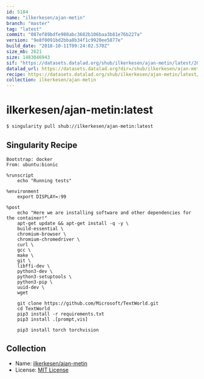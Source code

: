 ```yaml
---
id: 5104
name: "ilkerkesen/ajan-metin"
branch: "master"
tag: "latest"
commit: "087ef89bdfe980abc3682b106baa3b81e76b227a"
version: "9e8f0091bd2bba8b34f1c9920ee5877e"
build_date: "2018-10-11T09:24:02.570Z"
size_mb: 2621
size: 1483046943
sif: "https://datasets.datalad.org/shub/ilkerkesen/ajan-metin/latest/2018-10-11-087ef89b-9e8f0091/9e8f0091bd2bba8b34f1c9920ee5877e.simg"
datalad_url: https://datasets.datalad.org?dir=/shub/ilkerkesen/ajan-metin/latest/2018-10-11-087ef89b-9e8f0091/
recipe: https://datasets.datalad.org/shub/ilkerkesen/ajan-metin/latest/2018-10-11-087ef89b-9e8f0091/Singularity
collection: ilkerkesen/ajan-metin
---
```


# ilkerkesen/ajan-metin:latest

```bash
$ singularity pull shub://ilkerkesen/ajan-metin:latest
```

## Singularity Recipe

```singularity
Bootstrap: docker
From: ubuntu:bionic

%runscript
    echo "Running tests"

%environment
    export DISPLAY=:99

%post
    echo "Here we are installing software and other dependencies for the container!"
    apt-get update && apt-get install -q -y \
    build-essential \
    chromium-browser \
    chromium-chromedriver \
    curl \
    gcc \
    make \
    git \
    libffi-dev \
    python3-dev \
    python3-setuptools \
    python3-pip \
    uuid-dev \
    wget

    git clone https://github.com/Microsoft/TextWorld.git
    cd TextWorld
    pip3 install -r requirements.txt
    pip3 install .[prompt,vis]

    pip3 install torch torchvision
```

## Collection

 - Name: [ilkerkesen/ajan-metin](https://github.com/ilkerkesen/ajan-metin)
 - License: [MIT License](https://api.github.com/licenses/mit)

